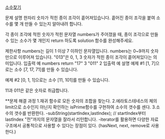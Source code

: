 <a href="https://school.programmers.co.kr/learn/courses/30/lessons/42839">소수찾기</a>

문제 설명
한자리 숫자가 적힌 종이 조각이 흩어져있습니다. 흩어진 종이 조각을 붙여 소수를 몇 개 만들 수 있는지 알아내려 합니다.

각 종이 조각에 적힌 숫자가 적힌 문자열 numbers가 주어졌을 때, 종이 조각으로 만들 수 있는 소수가 몇 개인지 return 하도록 solution 함수를 완성해주세요.

제한사항
numbers는 길이 1 이상 7 이하인 문자열입니다.
numbers는 0~9까지 숫자만으로 이루어져 있습니다.
"013"은 0, 1, 3 숫자가 적힌 종이 조각이 흩어져있다는 의미입니다.
입출력 예
numbers	return
"17"	3
"011"	2
입출력 예 설명
예제 #1
[1, 7]으로는 소수 [7, 17, 71]를 만들 수 있습니다.

예제 #2
[0, 1, 1]으로는 소수 [11, 101]를 만들 수 있습니다.

11과 011은 같은 숫자로 취급합니다.

**문제 해결 과정
1.재귀 함수로 모든 숫자의 조합을 찾는다.
2.에라토스테네스의 체의 limit으로 소수인지 아닌지 확인하는 isPrime함수를 구현하여 소수의 갯수를 센다.
3.소수의 갯수를 반환한다. 
-subString(startIndex,lastIndex); // startIndex부터 lastIndex "전"까지의 문자열을 잘라서 리턴합니다.
-iterator를 활용하면 다양한 자료구조에서 공통적으로 사용할 수 있다는 장점이 있다. (hasNext, next, remove로 사용한다.)
